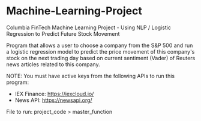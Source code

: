 # Machine-Learning-Project
Columbia FinTech Machine Learning Project - Using NLP / Logistic Regression to Predict Future Stock Movement

Program that allows a user to choose a company from the S&P 500 and run a logistic regression model to predict the price movement of this company's stock on the next trading day based on current sentiment (Vader) of Reuters news articles related to this company. 

NOTE: You must have active keys from the following APIs to run this program:
* IEX Finance: https://iexcloud.io/
* News API: https://newsapi.org/

File to run:
project_code > master_function

